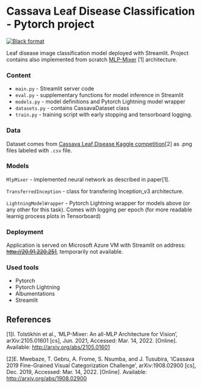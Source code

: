 # Cassava Leaf Disease Classification - Pytorch project
[![Black format](https://github.com/p-wojciechowski/cassava-classification/actions/workflows/black.yml/badge.svg)](https://github.com/p-wojciechowski/cassava-classification/actions/workflows/black.yml)

Leaf disease image classification model deployed with Streamlit. Project contains also implemented from scratch [MLP-Mixer](https://arxiv.org/abs/2105.01601v3) [1] architecture.

### Content
- `main.py` - Streamlit server code
- `eval.py` - supplementary functions for model inference in Streamlit
- `models.py` - model definitions and Pytorch Lightning model wrapper
- `datasets.py` - contains CassavaDataset class
- `train.py` - training script with early stopping and tensorboard logging.



### Data
Dataset comes from [Cassava Leaf Disease Kaggle competition](https://www.kaggle.com/c/cassava-disease/data)[2] as .png files labeled with `.csv` file.

### Models
`MlpMixer` - implemented neural network as described in paper[1].

`TransferredInception` - class for transfering Inception_v3 architecture.

`LightningModelWrapper` - Pytorch Lightning wrapper for models above (or any other for this task). Comes with logging per epoch (for more readable learnig process plots in Tensorboard)

### Deployment
Application is served on Microsoft Azure VM with Streamlit on address: 
~~http://20.91.220.251~~, temporarily not available.

### Used tools
- Pytorch
- Pytorch Lightning
- Albumentations
- Streamlit

## References
[1]I. Tolstikhin et al., ‘MLP-Mixer: An all-MLP Architecture for Vision’, arXiv:2105.01601 [cs], Jun. 2021, Accessed: Mar. 14, 2022. [Online]. Available: http://arxiv.org/abs/2105.01601

[2]E. Mwebaze, T. Gebru, A. Frome, S. Nsumba, and J. Tusubira, ‘iCassava 2019 Fine-Grained Visual Categorization Challenge’, arXiv:1908.02900 [cs], Dec. 2019, Accessed: Mar. 14, 2022. [Online]. Available: http://arxiv.org/abs/1908.02900




